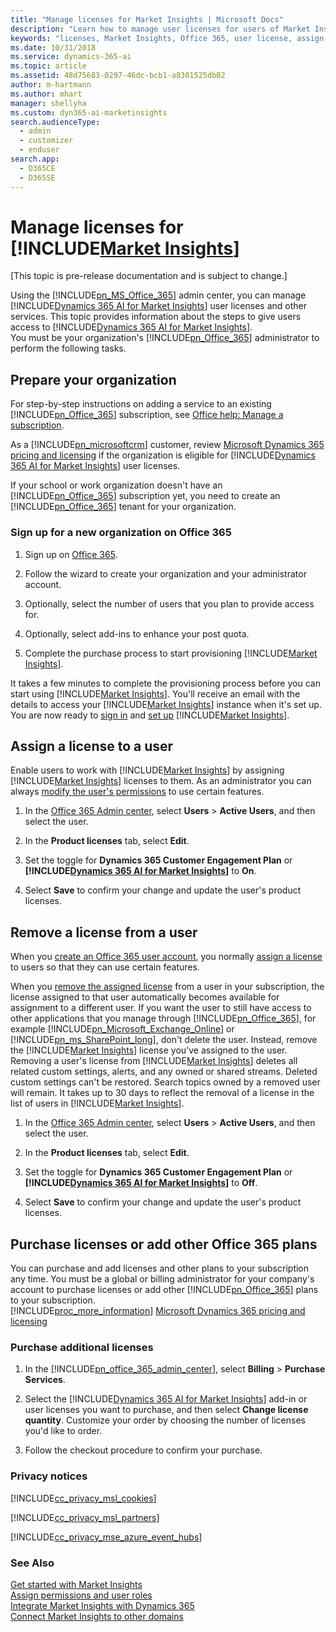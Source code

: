 ```yaml
---
title: "Manage licenses for Market Insights | Microsoft Docs"
description: "Learn how to manage user licenses for users of Market Insights."
keywords: "licenses, Market Insights, Office 365, user license, assign, remove"
ms.date: 10/31/2018
ms.service: dynamics-365-ai
ms.topic: article
ms.assetid: 48d75683-0297-46dc-bcb1-a8301525db02
author: m-hartmann
ms.author: mhart
manager: shellyha
ms.custom: dyn365-ai-marketinsights
search.audienceType: 
  - admin
  - customizer
  - enduser
search.app: 
  - D365CE
  - D365SE
---
```


# Manage licenses for [!INCLUDE[Market Insights](../includes/pn-market-insights-short.md)]

[This topic is pre-release documentation and is subject to change.]

Using the [!INCLUDE[pn_MS_Office_365](../includes/pn-ms-office-365.md)] admin center, you can manage [!INCLUDE[Dynamics 365 AI for Market Insights](../includes/pn-market-insights-long.md)] user licenses and other services. This topic provides information about the steps to give users access to [!INCLUDE[Dynamics 365 AI for Market Insights](../includes/pn-market-insights-long.md)].  
You must be your organization's [!INCLUDE[pn_Office_365](../includes/pn-office-365.md)] administrator to perform the following tasks.

## Prepare your organization

For step-by-step instructions on adding a service to an existing [!INCLUDE[pn_Office_365](../includes/pn-office-365.md)] subscription, see [Office help: Manage a subscription](http://go.microsoft.com/fwlink/p/?LinkId=392376).

As a [!INCLUDE[pn_microsoftcrm](../includes/pn-microsoftcrm.md)] customer, review [Microsoft Dynamics 365 pricing and licensing](http://go.microsoft.com/fwlink/p/?LinkID=401462) if the organization is eligible for [!INCLUDE[Dynamics 365 AI for Market Insights](../includes/pn-market-insights-long.md)] user licenses.

If your school or work organization doesn't have an [!INCLUDE[pn_Office_365](../includes/pn-office-365.md)] subscription yet, you need to create an [!INCLUDE[pn_Office_365](../includes/pn-office-365.md)] tenant for your organization.

### Sign up for a new organization on Office 365

1. Sign up on [Office 365](https://portal.office.com/).

2. Follow the wizard to create your organization and your administrator account.

3. Optionally, select the number of users that you plan to provide access for.

4. Optionally, select add-ins to enhance your post quota.

5. Complete the purchase process to start provisioning [!INCLUDE[Market Insights](../includes/pn-market-insights-short.md)].

It takes a few minutes to complete the provisioning process before you can start using [!INCLUDE[Market Insights](../includes/pn-market-insights-short.md)]. You'll receive an email with the details to access your [!INCLUDE[Market Insights](../includes/pn-market-insights-short.md)] instance when it's set up. You are now ready to [sign in](sign-in.md) and [set up](settings-administration.md) [!INCLUDE[Market Insights](../includes/pn-market-insights-short.md)].

## Assign a license to a user

Enable users to work with [!INCLUDE[Market Insights](../includes/pn-market-insights-short.md)] by assigning [!INCLUDE[Market Insights](../includes/pn-market-insights-short.md)] licenses to them. As an administrator you can always [modify the user's permissions](assign-user-roles.md) to use certain features.  

1. In the [Office 365 Admin center](https://portal.office.com/), select **Users** > **Active Users**, and then select the user.

2. In the **Product licenses** tab, select **Edit**.

3. Set the toggle for **Dynamics 365 Customer Engagement Plan** or **[!INCLUDE[Dynamics 365 AI for Market Insights](../includes/pn-market-insights-long.md)]** to **On**.

4. Select **Save** to confirm your change and update the user's product licenses.  

## Remove a license from a user

When you [create an Office 365 user account](http://go.microsoft.com/fwlink/p/?LinkId=526143), you normally [assign a license](http://go.microsoft.com/fwlink/p/?LinkId=390651) to users so that they can use certain features. 

When you [remove the assigned license](http://go.microsoft.com/fwlink/p/?LinkId=526144) from a user in your subscription, the license assigned to that user automatically becomes available for assignment to a different user. If you want the user to still have access to other applications that you manage through [!INCLUDE[pn_Office_365](../includes/pn-office-365.md)], for example [!INCLUDE[pn_Microsoft_Exchange_Online](../includes/pn-microsoft-exchange-online.md)] or [!INCLUDE[pn_ms_SharePoint_long](../includes/pn-ms-sharepoint-long.md)], don't delete the user. Instead, remove the [!INCLUDE[Market Insights](../includes/pn-market-insights-short.md)] license you've assigned to the user.  
Removing a user's license  from [!INCLUDE[Market Insights](../includes/pn-market-insights-short.md)] deletes all related custom settings, alerts, and any owned or shared streams. Deleted custom settings can't be restored. Search topics owned by a removed user will remain. It takes up to 30 days to reflect the removal of a license in the list of users in [!INCLUDE[Market Insights](../includes/pn-market-insights-short.md)].

1. In the [Office 365 Admin center](https://portal.office.com/), select **Users** > **Active Users**, and then select the user.

2. In the **Product licenses** tab, select **Edit**.

3. Set the toggle for **Dynamics 365 Customer Engagement Plan** or **[!INCLUDE[Dynamics 365 AI for Market Insights](../includes/pn-market-insights-long.md)]** to **Off**.

4. Select **Save** to confirm your change and update the user's product licenses.

## Purchase licenses or add other Office 365 plans

You can purchase and add licenses and other plans to your subscription any time. You must be a global or billing administrator for your company's account to purchase licenses or add other [!INCLUDE[pn_Office_365](../includes/pn-office-365.md)] plans to your subscription.  
[!INCLUDE[proc_more_information](../includes/proc-more-information.md)] [Microsoft Dynamics 365 pricing and licensing](http://go.microsoft.com/fwlink/p/?LinkID=401462)

### Purchase additional licenses

1. In the [!INCLUDE[pn_office_365_admin_center](../includes/pn-office-365-admin-center.md)], select **Billing** > **Purchase Services**.

2. Select the [!INCLUDE[Dynamics 365 AI for Market Insights](../includes/pn-market-insights-long.md)] add-in or user licenses you want to purchase, and then select **Change license quantity**. Customize your order by choosing the number of licenses you'd like to order.

3. Follow the checkout procedure to confirm your purchase.

### Privacy notices

[!INCLUDE[cc_privacy_msl_cookies](../includes/cc-privacy-market-insights-cookies.md)]  

[!INCLUDE[cc_privacy_msl_partners](../includes/cc-privacy-market-insights-partners.md)]  

[!INCLUDE[cc_privacy_mse_azure_event_hubs](../includes/cc-privacy-market-insights-azure-event-hubs.md)]  

### See Also

[Get started with Market Insights](get-started.md)   
[Assign permissions and user roles](assign-user-roles.md)   
[Integrate Market Insights with Dynamics 365](integrate-widgets-dynamics-365.md)   
[Connect Market Insights to other domains](connect-other-domains.md)
 
